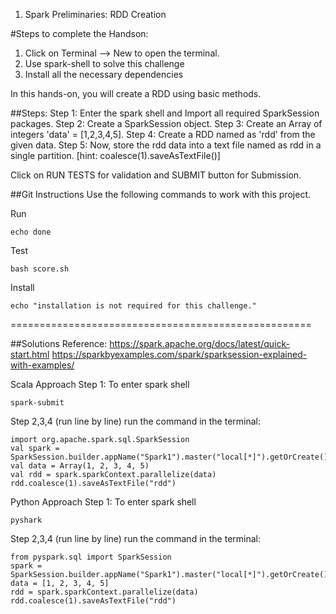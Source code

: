 1. Spark Preliminaries: RDD Creation

#Steps to complete the Handson:

1. Click on Terminal --> New to open the terminal.
2. Use spark-shell to solve this challenge
3. Install all the necessary dependencies

In this hands-on, you will create a RDD using basic methods.

##Steps:
Step 1: Enter the spark shell and Import all required SparkSession packages.
Step 2: Create a SparkSession object.
Step 3: Create an Array of integers 'data' = [1,2,3,4,5].
Step 4: Create a RDD named as 'rdd' from the given data.
Step 5: Now, store the rdd data into a text file named as rdd in a single partition. [hint: coalesce(1).saveAsTextFile()]

Click on RUN TESTS for validation and SUBMIT button for Submission.

##Git Instructions
Use the following commands to work with this project.

Run

```
echo done
```

Test

```
bash score.sh
```

Install

```
echo "installation is not required for this challenge."
```

====================================================

##Solutions
Reference:
https://spark.apache.org/docs/latest/quick-start.html
https://sparkbyexamples.com/spark/sparksession-explained-with-examples/

Scala Approach
Step 1:
To enter spark shell

```
spark-submit
```

Step 2,3,4 (run line by line)
run the command in the terminal:

```
import org.apache.spark.sql.SparkSession
val spark = SparkSession.builder.appName("Spark1").master("local[*]").getOrCreate()
val data = Array(1, 2, 3, 4, 5)
val rdd = spark.sparkContext.parallelize(data)
rdd.coalesce(1).saveAsTextFile("rdd")
```

Python Approach
Step 1:
To enter spark shell

```
pyshark
```

Step 2,3,4 (run line by line)
run the command in the terminal:

```
from pyspark.sql import SparkSession
spark = SparkSession.builder.appName("Spark1").master("local[*]").getOrCreate()
data = [1, 2, 3, 4, 5]
rdd = spark.sparkContext.parallelize(data)
rdd.coalesce(1).saveAsTextFile("rdd")
```

